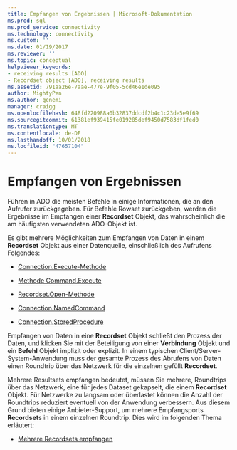 ```yaml
---
title: Empfangen von Ergebnissen | Microsoft-Dokumentation
ms.prod: sql
ms.prod_service: connectivity
ms.technology: connectivity
ms.custom: ''
ms.date: 01/19/2017
ms.reviewer: ''
ms.topic: conceptual
helpviewer_keywords:
- receiving results [ADO]
- Recordset object [ADO], receiving results
ms.assetid: 791aa26e-7aae-477e-9f05-5cd46e1de095
author: MightyPen
ms.author: genemi
manager: craigg
ms.openlocfilehash: 648fd220988a0b32837ddcdf2b4c1c23de5e9f69
ms.sourcegitcommit: 61381ef939415fe019285def9450d7583df1fed0
ms.translationtype: MT
ms.contentlocale: de-DE
ms.lasthandoff: 10/01/2018
ms.locfileid: "47657104"
---
```

# <a name="receiving-results"></a>Empfangen von Ergebnissen
Führen in ADO die meisten Befehle in einige Informationen, die an den Aufrufer zurückgegeben. Für Befehle Rowset zurückgeben, werden die Ergebnisse im Empfangen einer **Recordset** Objekt, das wahrscheinlich die am häufigsten verwendeten ADO-Objekt ist.  
  
 Es gibt mehrere Möglichkeiten zum Empfangen von Daten in einem **Recordset** Objekt aus einer Datenquelle, einschließlich des Aufrufens Folgendes:  
  
-   [Connection.Execute-Methode](../../../ado/guide/data/creating-and-executing-a-simple-command.md)  
  
-   [Methode Command.Execute](../../../ado/guide/data/creating-and-executing-a-simple-command.md)  
  
-   [Recordset.Open-Methode](../../../ado/guide/data/creating-and-executing-a-simple-command.md)  
  
-   [Connection.NamedCommand](../../../ado/guide/data/named-commands.md)  
  
-   [Connection.StoredProcedure](../../../ado/guide/data/calling-a-stored-procedure-as-a-method-on-a-connection-object.md)  
  
 Empfangen von Daten in eine **Recordset** Objekt schließt den Prozess der Daten, und klicken Sie mit der Beteiligung von einer **Verbindung** Objekt und ein **Befehl** Objekt implizit oder explizit. In einem typischen Client/Server-System-Anwendung muss der gesamte Prozess des Abrufens von Daten einen Roundtrip über das Netzwerk für die einzelnen gefüllt **Recordset**.  
  
 Mehrere Resultsets empfangen bedeutet, müssen Sie mehrere, Roundtrips über das Netzwerk, eine für jedes Dataset gekapselt, die einem **Recordset** Objekt. Für Netzwerke zu langsam oder überlastet können die Anzahl der Roundtrips reduziert eventuell von der Anwendung verbessern. Aus diesem Grund bieten einige Anbieter-Support, um mehrere Empfangsports **Recordset**s in einem einzelnen Roundtrip. Dies wird im folgenden Thema erläutert:  
  
-   [Mehrere Recordsets empfangen](../../../ado/guide/data/receiving-multiple-recordsets.md)
